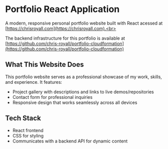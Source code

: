 # Portfolio React Application

A modern, responsive personal portfolio website built with React acessed at [https://chrisroyall.com](https://chrisroyall.com).<br>

The backend infrastructure for this portfolio is available at [https://github.com/chris-royall/portfolio-cloudformation](https://github.com/chris-royall/portfolio-cloudformation)

## What This Website Does

This portfolio website serves as a professional showcase of my work, skills, and experience. It features:

- Project gallery with descriptions and links to live demos/repositories
- Contact form for professional inquiries
- Responsive design that works seamlessly across all devices

## Tech Stack

- React frontend
- CSS for styling
- Communicates with a backend API for dynamic content
